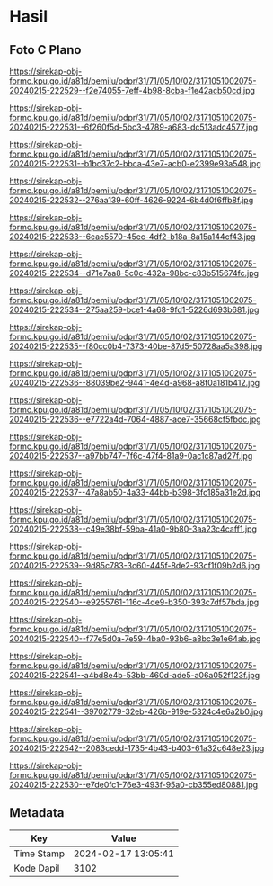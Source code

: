 # Hasil

## Foto C Plano

https://sirekap-obj-formc.kpu.go.id/a81d/pemilu/pdpr/31/71/05/10/02/3171051002075-20240215-222529--f2e74055-7eff-4b98-8cba-f1e42acb50cd.jpg

https://sirekap-obj-formc.kpu.go.id/a81d/pemilu/pdpr/31/71/05/10/02/3171051002075-20240215-222531--6f260f5d-5bc3-4789-a683-dc513adc4577.jpg

https://sirekap-obj-formc.kpu.go.id/a81d/pemilu/pdpr/31/71/05/10/02/3171051002075-20240215-222531--b1bc37c2-bbca-43e7-acb0-e2399e93a548.jpg

https://sirekap-obj-formc.kpu.go.id/a81d/pemilu/pdpr/31/71/05/10/02/3171051002075-20240215-222532--276aa139-60ff-4626-9224-6b4d0f6ffb8f.jpg

https://sirekap-obj-formc.kpu.go.id/a81d/pemilu/pdpr/31/71/05/10/02/3171051002075-20240215-222533--6cae5570-45ec-4df2-b18a-8a15a144cf43.jpg

https://sirekap-obj-formc.kpu.go.id/a81d/pemilu/pdpr/31/71/05/10/02/3171051002075-20240215-222534--d71e7aa8-5c0c-432a-98bc-c83b515674fc.jpg

https://sirekap-obj-formc.kpu.go.id/a81d/pemilu/pdpr/31/71/05/10/02/3171051002075-20240215-222534--275aa259-bce1-4a68-9fd1-5226d693b681.jpg

https://sirekap-obj-formc.kpu.go.id/a81d/pemilu/pdpr/31/71/05/10/02/3171051002075-20240215-222535--f80cc0b4-7373-40be-87d5-50728aa5a398.jpg

https://sirekap-obj-formc.kpu.go.id/a81d/pemilu/pdpr/31/71/05/10/02/3171051002075-20240215-222536--88039be2-9441-4e4d-a968-a8f0a181b412.jpg

https://sirekap-obj-formc.kpu.go.id/a81d/pemilu/pdpr/31/71/05/10/02/3171051002075-20240215-222536--e7722a4d-7064-4887-ace7-35668cf5fbdc.jpg

https://sirekap-obj-formc.kpu.go.id/a81d/pemilu/pdpr/31/71/05/10/02/3171051002075-20240215-222537--a97bb747-7f6c-47f4-81a9-0ac1c87ad27f.jpg

https://sirekap-obj-formc.kpu.go.id/a81d/pemilu/pdpr/31/71/05/10/02/3171051002075-20240215-222537--47a8ab50-4a33-44bb-b398-3fc185a31e2d.jpg

https://sirekap-obj-formc.kpu.go.id/a81d/pemilu/pdpr/31/71/05/10/02/3171051002075-20240215-222538--c49e38bf-59ba-41a0-9b80-3aa23c4caff1.jpg

https://sirekap-obj-formc.kpu.go.id/a81d/pemilu/pdpr/31/71/05/10/02/3171051002075-20240215-222539--9d85c783-3c60-445f-8de2-93cf1f09b2d6.jpg

https://sirekap-obj-formc.kpu.go.id/a81d/pemilu/pdpr/31/71/05/10/02/3171051002075-20240215-222540--e9255761-116c-4de9-b350-393c7df57bda.jpg

https://sirekap-obj-formc.kpu.go.id/a81d/pemilu/pdpr/31/71/05/10/02/3171051002075-20240215-222540--f77e5d0a-7e59-4ba0-93b6-a8bc3e1e64ab.jpg

https://sirekap-obj-formc.kpu.go.id/a81d/pemilu/pdpr/31/71/05/10/02/3171051002075-20240215-222541--a4bd8e4b-53bb-460d-ade5-a06a052f123f.jpg

https://sirekap-obj-formc.kpu.go.id/a81d/pemilu/pdpr/31/71/05/10/02/3171051002075-20240215-222541--39702779-32eb-426b-919e-5324c4e6a2b0.jpg

https://sirekap-obj-formc.kpu.go.id/a81d/pemilu/pdpr/31/71/05/10/02/3171051002075-20240215-222542--2083cedd-1735-4b43-b403-61a32c648e23.jpg

https://sirekap-obj-formc.kpu.go.id/a81d/pemilu/pdpr/31/71/05/10/02/3171051002075-20240215-222530--e7de0fc1-76e3-493f-95a0-cb355ed80881.jpg


## Metadata

| Key        | Value               |
| ---------- | ------------------- |
| Time Stamp | 2024-02-17 13:05:41 |
| Kode Dapil | 3102                |



